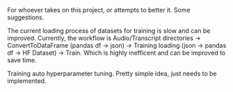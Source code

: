For whoever takes on this project, or attempts to better it. Some suggestions.

The current loading process of datasets for training is slow and can be improved. Currently, the workflow is 
Audio/Transcript directories -> ConvertToDataFrame (pandas df -> json) -> Training loading (json -> pandas df -> HF Dataset) -> Train.
Which is highly inefficent and can be improved to save time.

Training auto hyperparameter tuning. Pretty simple idea, just needs to be implemented.


